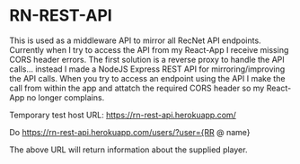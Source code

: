 # RN-REST-API
This is used as a middleware API to mirror all RecNet API endpoints.  Currently when I try to access the API from my React-App I receive missing CORS header errors.  The first solution is a reverse proxy to handle the API calls... instead I made a NodeJS Express REST API for mirroring/improving the API calls.  When you try to access an endpoint using the API I make the call from within the app and attatch the required CORS header so my React-App no longer complains.

Temporary test host URL: https://rn-rest-api.herokuapp.com/

Do https://rn-rest-api.herokuapp.com/users/?user={RR @ name}

The above URL will return information about the supplied player.
